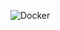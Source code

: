 ![Docker](https://github.com/KAKOC92/DockerHW/assets/148219178/68043c8d-5d6e-48ee-96de-e25545504469)

